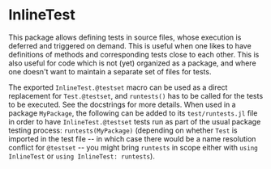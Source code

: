 # InlineTest

This package allows defining tests in source files, whose execution is deferred and triggered on demand.
This is useful when one likes to have definitions of methods and corresponding tests close to each other.
This is also useful for code which is not (yet) organized as a package, and where one doesn't want to maintain
a separate set of files for tests.

The exported `InlineTest.@testset` macro can be used as a direct replacement for `Test.@testset`,
and `runtests()` has to be called for the tests to be executed. See the docstrings for more details.
When used in a package `MyPackage`, the following can be added to its `test/runtests.jl` file
in order to have `InlineTest.@testset` tests run as part of the usual package testing process:
`runtests(MyPackage)` (depending on whether `Test` is imported in the test file -- in which case
there would be a name resolution conflict for `@testset` --  you might bring
`runtests` in scope either with `using InlineTest` or `using InlineTest: runtests`).
